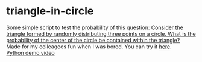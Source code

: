 # triangle-in-circle
Some simple script to test the probability of this question: [Consider the triangle formed by randomly distributing three points on a
circle. What is the probability of the center of the circle be contained within the
triangle?](https://math.stackexchange.com/questions/268635/what-is-the-probability-that-the-center-of-the-circle-is-contained-within-the-tr)  
Made for ~~my colleagees~~ fun  when I was bored. You can try it [here](https://pyrooka.github.io/triangle-in-circle/index.html).  
[Python demo video](https://youtu.be/X7M4dkN2xLo)
